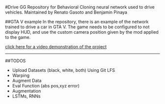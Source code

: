 #Drive GG
Repository for Behavioral Cloning neural network used to drive vehicles.
Maintained by Renato Gasoto and Benjamin Pinaya

##GTA V example
In the repository, there is an example of the network trained to drive a car in GTA V.
The game needs to be configured to not display HUD, and use the custom camera position given by the mod applied to the game.

[click here for a video demonstration of the project](https://youtu.be/oYRaenDOeXs)


---------

##TODOS

* Upload Datasets (black, white, both) Using Git LFS
* Warping
* Augment Data
* Eval Function (abs pos,xyz error)
* Augmentation
* LSTMs, RNNs
